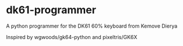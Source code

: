 # dk61-programmer
A python programmer for the DK61 60% keyboard from Kemove Dierya 

Inspired by wgwoods/gk64-python and pixeltris/GK6X

